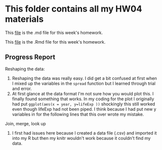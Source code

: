 # This folder contains all my HW04 materials



This [file](https://github.com/Jenncscampbell/STAT545-hw-Campbell-Jennifer/blob/master/hw04/hw4.md) is the .md file for this week's homework.

This [file](https://github.com/Jenncscampbell/STAT545-hw-Campbell-Jennifer/blob/master/hw04/hw4.Rmd) is the .Rmd file for this week's homework.


## Progress Report
Reshaping the data: 
1. Reshaping the data was really easy. I did get a bit confused at first when I mixed up the variables in the `spread` function but I learned through trial and error. 
2. At first glance at the data format I'm not sure how you would plot this. I finally found something that works. In my coding for the plot I originally had put `ggplot(aes(x = year, y=lifeExp ))` shockingly this still worked even though lifeExp had not been piped. I think because I had put new y variables in for the following lines that this over wrote my mistake.


Join, merge, look up
1. I first had issues here because I created a data file (.csv) and imported it into my R but then my knitr wouldn't work because it couldn't find my data. 